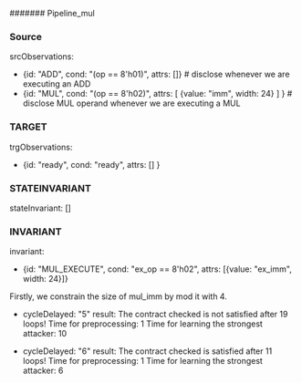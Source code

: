####### Pipeline_mul
### Source
srcObservations: 
 - {id: "ADD", cond: "(op == 8'h01)", attrs: []} # disclose whenever we are executing an ADD
 - {id: "MUL", cond: "(op == 8'h02)", attrs: [ {value: "imm", width: 24} ] } # disclose MUL operand whenever we are executing a MUL


### TARGET
trgObservations: 
  - {id: "ready", cond: "ready", attrs: [] } 


### STATEINVARIANT
stateInvariant: []

### INVARIANT
invariant: 
 - {id: "MUL_EXECUTE", cond: "ex_op == 8'h02", attrs: [{value: "ex_imm", width: 24}]}


Firstly, we constrain the size of mul_imm by mod it with 4.

* cycleDelayed: "5"
result:
	The contract checked is not satisfied after 19 loops!
	Time for preprocessing: 1
	Time for learning the strongest attacker: 10

* cycleDelayed: "6"
result:
	The contract checked is satisfied after 11 loops!
	Time for preprocessing: 1
	Time for learning the strongest attacker: 6
  
  